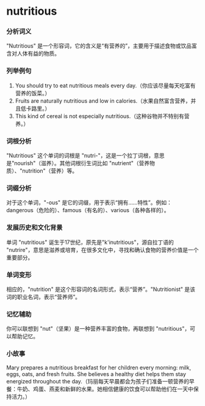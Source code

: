# nutritious

### 分析词义

  

"Nutritious" 是一个形容词，它的含义是“有营养的”，主要用于描述食物或饮品富含对人体有益的物质。

  

### 列举例句

  

1.  You should try to eat nutritious meals every day.（你应该尽量每天吃富有营养的饭菜。）
2.  Fruits are naturally nutritious and low in calories.（水果自然富含营养，并且低卡路里。）
3.  This kind of cereal is not especially nutritious.（这种谷物并不特别有营养。）

  

### 词根分析

  

"Nutritious" 这个单词的词根是 "nutri-"，这是一个拉丁词根，意思是"nourish"（滋养）。其他词根衍生词比如 "nutrient"（营养物质）、"nutrition"（营养）等。

  

### 词缀分析

  

对于这个单词，"-ous" 是它的词缀，用于表示“拥有……特性”。例如：dangerous（危险的）、famous（有名的）、various（各种各样的）。

  

### 发展历史和文化背景

  

单词 "nutritious" 诞生于17世纪，原先是"k'inutritious"，源自拉丁语的 "nutrire"，意思是滋养或培育，在很多文化中，寻找和确认食物的营养价值是一个重要部分。

  

### 单词变形

  

相应的，"nutrition" 是这个形容词的名词形式，表示“营养”。"Nutritionist" 是该词的职业名词，表示“营养师”。

  

### 记忆辅助

  

你可以联想到 "nut"（坚果）是一种营养丰富的食物，再联想到 "nutritious"，可以帮助记忆。

  

### 小故事

  

Mary prepares a nutritious breakfast for her children every morning: milk, eggs, oats, and fresh fruits. She believes a healthy diet helps them stay energized throughout the day.（玛丽每天早晨都会为孩子们准备一顿营养的早餐：牛奶、鸡蛋、燕麦和新鲜的水果。她相信健康的饮食可以帮助他们在一天中保持活力。）
